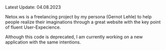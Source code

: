 Latest Update: 04.08.2023

Netox.ws is a freelancing project by my persona (Gernot Lehle) to help people realize their imaginations through a great website with the key point of fluent User-Expecience.

Although this code is deprecated, I am currently working on a new application with the same intentions.

